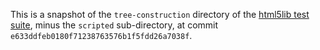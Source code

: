 This is a snapshot of the `tree-construction` directory of the
[html5lib test suite], minus the `scripted` sub-directory, at commit
`e633ddfeb0180f71238763576b1f5fdd26a7038f`.

[html5lib test suite]: https://github.com/html5lib/html5lib-tests
